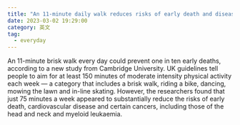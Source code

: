 ```yaml
---
title: "An 11-minute daily walk reduces risks of early death and disease"
date: 2023-03-02 19:29:00
category: 英文
tag:
  - everyday
---
```


An 11-minute brisk walk every day could prevent one in ten early deaths, according to a new study from Cambridge University. UK guidelines tell people to aim for at least 150 minutes of moderate intensity physical activity each week — a category that includes a brisk walk, riding a bike, dancing, mowing the lawn and in-line skating. However, the researchers found that just 75 minutes a week appeared to substantially reduce the risks of early death, cardiovascular disease and certain cancers, including those of the head and neck and myeloid leukaemia.

